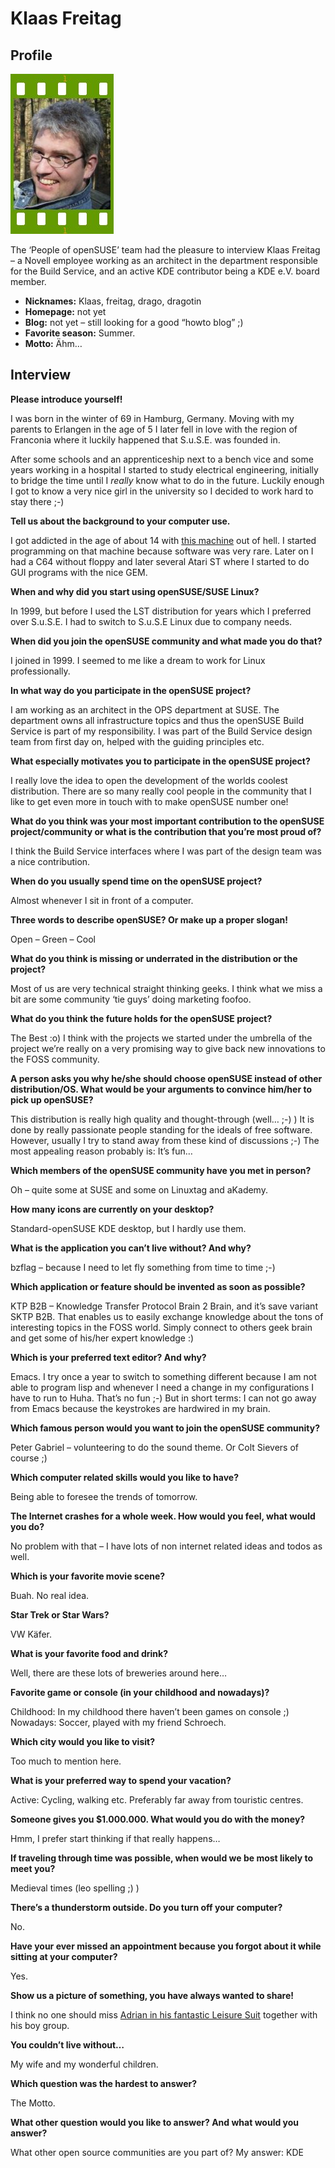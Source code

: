 # Klaas Freitag

## Profile

![Klaas Freitag](images/klaas_freitag.jpg)

The ‘People of openSUSE’ team had the pleasure to interview Klaas Freitag – a Novell employee working as an architect in the department responsible for the Build Service, and an active KDE contributor being a KDE e.V. board member.

* **Nicknames:** Klaas, freitag, drago, dragotin
* **Homepage:** not yet
* **Blog:** not yet – still looking for a good “howto blog” ;)
* **Favorite season:** Summer.
* **Motto:** Ähm…

## Interview

**Please introduce yourself!**

I was born in the winter of 69 in Hamburg, Germany. Moving with my parents to Erlangen in the age of 5 I later fell in love with the region of Franconia where it luckily happened that S.u.S.E. was founded in.

After some schools and an apprenticeship next to a bench vice and some years working in a hospital I started to study electrical engineering, initially to bridge the time until I *really* know what to do in the future. Luckily enough I got to know a very nice girl in the university so I decided to work hard to stay there ;-)


**Tell us about the background to your computer use.**

I got addicted in the age of about 14 with [this machine](http://www.old-computers.com/museum/computer.asp?st=1&c=979) out of hell. I started programming on that machine because software was very rare. Later on I had a C64 without floppy and later several Atari ST where I started to do GUI programs with the nice GEM.


**When and why did you start using openSUSE/SUSE Linux?**

In 1999, but before I used the LST distribution for years which I preferred over S.u.S.E. I had to switch to S.u.S.E Linux due to company needs.


**When did you join the openSUSE community and what made you do that?**

I joined in 1999. I seemed to me like a dream to work for Linux professionally.


**In what way do you participate in the openSUSE project?**

I am working as an architect in the OPS department at SUSE. The department owns all infrastructure topics and thus the openSUSE Build Service is part of my responsibility. I was part of the Build Service design team from first day on, helped with the guiding principles etc.


**What especially motivates you to participate in the openSUSE project?**

I really love the idea to open the development of the worlds coolest distribution. There are so many really cool people in the community that I like to get even more in touch with to make openSUSE number one!


**What do you think was your most important contribution to the openSUSE project/community or what is the contribution that you’re most proud of?**

I think the Build Service interfaces where I was part of the design team was a nice contribution.


**When do you usually spend time on the openSUSE project?**

Almost whenever I sit in front of a computer.


**Three words to describe openSUSE? Or make up a proper slogan!**

Open – Green – Cool


**What do you think is missing or underrated in the distribution or the project?**

Most of us are very technical straight thinking geeks. I think what we miss a bit are some community ‘tie guys’ doing marketing foofoo.


**What do you think the future holds for the openSUSE project?**

The Best :o) I think with the projects we started under the umbrella of the project we’re really on a very promising way to give back new innovations to the FOSS community.


**A person asks you why he/she should choose openSUSE instead of other distribution/OS. What would be your arguments to convince him/her to pick up openSUSE?**

This distribution is really high quality and thought-through (well… ;-) ) It is done by really passionate people standing for the ideals of free software. However, usually I try to stand away from these kind of discussions ;-) The most appealing reason probably is: It’s fun…


**Which members of the openSUSE community have you met in person?**

Oh – quite some at SUSE and some on Linuxtag and aKademy.


**How many icons are currently on your desktop?**

Standard-openSUSE KDE desktop, but I hardly use them.


**What is the application you can’t live without? And why?**

bzflag – because I need to let fly something from time to time ;-)


**Which application or feature should be invented as soon as possible?**

KTP B2B – Knowledge Transfer Protocol Brain 2 Brain, and it’s save variant SKTP B2B. That enables us to easily exchange knowledge about the tons of interesting topics in the FOSS world. Simply connect to others geek brain and get some of his/her expert knowledge :)


**Which is your preferred text editor? And why?**

Emacs. I try once a year to switch to something different because I am not able to program lisp and whenever I need a change in my configurations I have to run to Huha. That’s no fun ;-) But in short terms: I can not go away from Emacs because the keystrokes are hardwired in my brain.


**Which famous person would you want to join the openSUSE community?**

Peter Gabriel – volunteering to do the sound theme. Or Colt Sievers of course ;)


**Which computer related skills would you like to have?**

Being able to foresee the trends of tomorrow.


**The Internet crashes for a whole week. How would you feel, what would you do?**

No problem with that – I have lots of non internet related ideas and todos as well.


**Which is your favorite movie scene?**

Buah. No real idea.


**Star Trek or Star Wars?**

VW Käfer.


**What is your favorite food and drink?**

Well, there are these lots of breweries around here…


**Favorite game or console (in your childhood and nowadays)?**

Childhood: In my childhood there haven’t been games on console ;)
Nowadays: Soccer, played with my friend Schroech.


**Which city would you like to visit?**

Too much to mention here.


**What is your preferred way to spend your vacation?**

Active: Cycling, walking etc. Preferably far away from touristic centres.


**Someone gives you $1.000.000. What would you do with the money?**

Hmm, I prefer start thinking if that really happens…


**If traveling through time was possible, when would we be most likely to meet you?**

Medieval times (leo spelling ;) )


**There’s a thunderstorm outside. Do you turn off your computer?**

No.


**Have your ever missed an appointment because you forgot about it while sitting at your computer?**

Yes.


**Show us a picture of something, you have always wanted to share!**

I think no one should miss [Adrian in his fantastic Leisure Suit](http://www.freisturz.de/leisuresuit.jpg) together with his boy group.


**You couldn’t live without…**

My wife and my wonderful children.


**Which question was the hardest to answer?**

The Motto.


**What other question would you like to answer? And what would you answer?**

What other open source communities are you part of?
My answer: KDE
